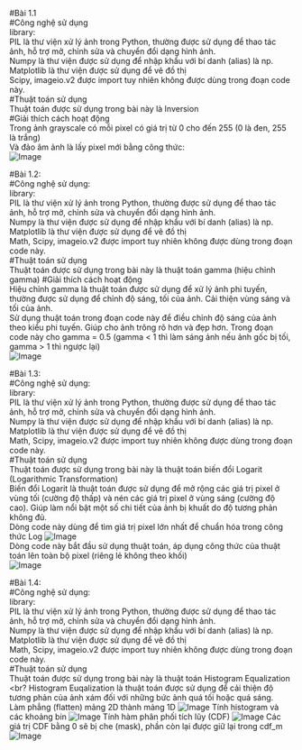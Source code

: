 #Bài 1.1 <br>
#Công nghệ sử dụng<br>
library: <br>
PIL là thư viện xử lý ảnh trong Python, thường được sử dụng để thao tác ảnh, hỗ trợ mở, chỉnh sửa và chuyển đổi dạng hình ảnh. <br>
Numpy là thư viện được sử dụng để nhập khẩu với bí danh (alias) là np.<br>
Matplotlib là thư viện được sử dụng để vẽ đồ thị<br>
Scipy, imageio.v2 được import tuy nhiên không được dùng trong đoạn code này.<br>
#Thuật toán sử dụng<br>
Thuật toán được sử dụng trong bài này là Inversion<br>
#Giải thích cách hoạt động<br>
Trong ảnh grayscale có mỗi pixel có giá trị từ 0 cho đến 255 (0 là đen, 255 là trắng)<br>
Và đảo âm ảnh là lấy pixel mới bằng công thức: <br>
![Image](https://github.com/user-attachments/assets/925c3b46-c216-4b65-b1d1-515d92670bee) <br>

#Bài 1.2: <br>
#Công nghệ sử dụng: <br>
library: <br>
PIL là thư viện xử lý ảnh trong Python, thường được sử dụng để thao tác ảnh, hỗ trợ mở, chỉnh sửa và chuyển đổi dạng hình ảnh. <br>
Numpy là thư viện được sử dụng để nhập khẩu với bí danh (alias) là np.<br>
Matplotlib là thư viện được sử dụng để vẽ đồ thị<br>
Math, Scipy, imageio.v2 được import tuy nhiên không được dùng trong đoạn code này.<br>
#Thuật toán sử dụng<br>
Thuật toán được sử dụng trong bài này là thuật toán gamma (hiệu chỉnh gamma)
#Giải thích cách hoạt động <br>
Hiệu chỉnh gamma là thuật toán được sử dụng để xử lý ảnh phi tuyến, thường được sử dụng để chỉnh độ sáng, tối của ảnh. Cải thiện vùng sáng và tối của ảnh. <br>
Sử dụng thuật toán trong đoạn code này để điều chỉnh độ sáng của ảnh theo kiểu phi tuyến. Giúp cho ảnh trông rõ hơn và đẹp hơn.
Trong đoạn code này cho gamma = 0.5 (gamma < 1 thì làm sáng ảnh nếu ảnh gốc bị tối, gamma > 1 thì ngược lại) <br>
![Image](https://github.com/user-attachments/assets/e8f81ab2-e7d6-492f-ac8d-2aa438a922ea) <br>

#Bài 1.3: <br>
#Công nghệ sử dụng: <br>
library: <br>
PIL là thư viện xử lý ảnh trong Python, thường được sử dụng để thao tác ảnh, hỗ trợ mở, chỉnh sửa và chuyển đổi dạng hình ảnh. <br>
Numpy là thư viện được sử dụng để nhập khẩu với bí danh (alias) là np.<br>
Matplotlib là thư viện được sử dụng để vẽ đồ thị<br>
Math, Scipy, imageio.v2 được import tuy nhiên không được dùng trong đoạn code này.<br>
#Thuật toán sử dụng<br>
Thuật toán được sử dụng trong bài này là thuật toán biến đổi Logarit (Logarithmic Transformation) <br>
Biến đổi Logarit là thuật toán được sử dụng để mở rộng các giá trị pixel ở vùng tối (cường độ thấp) và nén các giá trị pixel ở vùng sáng (cường độ cao). Giúp làm nổi bật một số chi tiết của ảnh bị khuất do độ tương phản không đủ. <br>
Dòng code này dùng để tìm giá trị pixel lớn nhất để chuẩn hóa trong công thức Log
![Image](https://github.com/user-attachments/assets/ce89f96f-d6e6-4130-83f7-660194248d33) <br>
Dòng code này bắt đầu sử dụng thuật toán, áp dụng công thức của thuật toán lên toàn bộ pixel (riêng lẻ không theo khối) <br>
![Image](https://github.com/user-attachments/assets/a53194ea-175f-4800-b28b-d26bd203e26f) <br>

#Bài 1.4: <br>
#Công nghệ sử dụng: <br>
library: <br>
PIL là thư viện xử lý ảnh trong Python, thường được sử dụng để thao tác ảnh, hỗ trợ mở, chỉnh sửa và chuyển đổi dạng hình ảnh. <br>
Numpy là thư viện được sử dụng để nhập khẩu với bí danh (alias) là np.<br>
Matplotlib là thư viện được sử dụng để vẽ đồ thị<br>
Math, Scipy, imageio.v2 được import tuy nhiên không được dùng trong đoạn code này.<br>
#Thuật toán sử dụng<br>
Thuật toán được sử dụng trong bài này là thuật toán Histogram Equalization <br?
Histogram Euqalization là thuật toán được sử dụng để cải thiện độ tương phản của ảnh xám đối với những bức ảnh quá tối hoặc quá sáng. <br>
Làm phẳng (flatten) mảng 2D thành mảng 1D
![Image](https://github.com/user-attachments/assets/a4c79df5-3a39-4974-a7a9-74b2b3690118)
Tính histogram và các khoảng bin
![Image](https://github.com/user-attachments/assets/93de2502-1f85-4a3e-bd85-e2d3e16c03b4)
Tính hàm phân phối tích lũy (CDF)
![Image](https://github.com/user-attachments/assets/808dc8ea-9f09-4c6a-8431-bde85c41d61d)
Các giá trị CDF bằng 0 sẽ bị che (mask), phần còn lại được giữ lại trong cdf_m
![Image](https://github.com/user-attachments/assets/5127e38a-edea-4d5c-8a12-996e8ed4e5e1)









